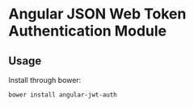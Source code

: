 # Angular JSON Web Token Authentication Module

## Usage

Install through bower:

```sh
bower install angular-jwt-auth
```